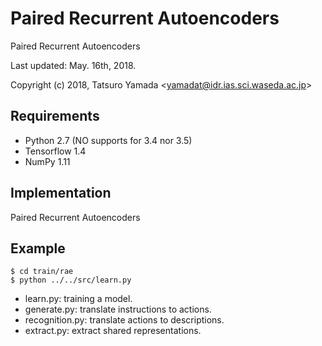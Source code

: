# Paired Recurrent Autoencoders

Paired Recurrent Autoencoders

Last updated: May. 16th, 2018.

Copyright (c) 2018, Tatsuro Yamada <<yamadat@idr.ias.sci.waseda.ac.jp>>

## Requirements
- Python 2.7 (NO supports for 3.4 nor 3.5)
- Tensorflow 1.4
- NumPy 1.11

## Implementation
Paired Recurrent Autoencoders

## Example
```
$ cd train/rae
$ python ../../src/learn.py
```
- learn.py: training a model.
- generate.py: translate instructions to actions.
- recognition.py: translate actions to descriptions.
- extract.py: extract shared representations.
